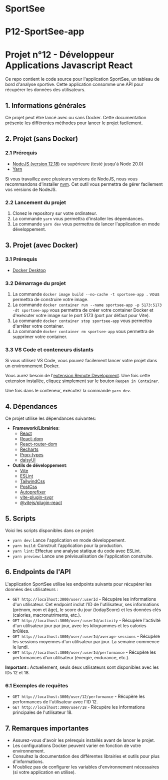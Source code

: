 # SportSee
# P12-SportSee-app

# Projet n°12 - Développeur Applications Javascript React

Ce repo contient le code source pour l'application SportSee, un tableau de bord d'analyse sportive.  Cette application consomme une API pour récupérer les données des utilisateurs.

## 1. Informations générales

Ce projet peut être lancé avec ou sans Docker. Cette documentation présente les différentes méthodes pour lancer le projet facilement.

## 2. Projet (sans Docker)

### 2.1 Prérequis

-   [NodeJS (version 12.18)](https://nodejs.org/en/) ou supérieure (testé jusqu'à Node 20.0)
-   [Yarn](https://yarnpkg.com/)

Si vous travaillez avec plusieurs versions de NodeJS, nous vous recommandons d'installer [nvm](https://github.com/nvm-sh/nvm). Cet outil vous permettra de gérer facilement vos versions de NodeJS.

### 2.2 Lancement du projet

1.  Clonez le repository sur votre ordinateur.
2.  La commande `yarn` vous permettra d'installer les dépendances.
3.  La commande `yarn dev` vous permettra de lancer l'application en mode développement.

## 3. Projet (avec Docker)

### 3.1 Prérequis

-   [Docker Desktop](https://www.docker.com/products/docker-desktop)

### 3.2 Démarrage du projet

1.  La commande `docker image build --no-cache -t sportsee-app .` vous permettra de construire votre image.
2.  La commande `docker container run --name sportsee-app -p 5173:5173 -dt sportsee-app` vous permettra de créer votre container Docker et d'exécuter votre image sur le port 5173 (port par défaut pour Vite).
3.  La commande `docker container stop sportsee-app` vous permettra d'arrêter votre container.
4.  La commande `docker container rm sportsee-app` vous permettra de supprimer votre container.

### 3.3 VS Code et conteneurs distants

Si vous utilisez VS Code, vous pouvez facilement lancer votre projet dans un environnement Docker.

Vous aurez besoin de l'[extension Remote Development](https://marketplace.visualstudio.com/items?itemName=ms-vscode-remote.vscode-remote-extensionpack). Une fois cette extension installée, cliquez simplement sur le bouton `Reopen in Container`.

Une fois dans le conteneur, exécutez la commande `yarn dev`.

## 4. Dépendances

Ce projet utilise les dépendances suivantes:

*   **Framework/Librairies**:
    *   [React](https://react.dev/)
    *   [React-dom](https://react.dev/)
    *   [React-router-dom](https://reactrouter.com/en/main)
    *   [Recharts](https://recharts.org/en-US/)
    *   [Prop-types](https://www.npmjs.com/package/prop-types)
    *   [daisyUI](https://daisyui.com/)
*   **Outils de développement**:
    *   [Vite](https://vitejs.dev/)
    *   [ESLint](https://eslint.org/)
    *   [TailwindCss](https://tailwindcss.com/)
    *   [PostCss](https://postcss.org/)
    *   [Autoprefixer](https://github.com/postcss/autoprefixer)
    *   [vite-plugin-svgr](https://www.npmjs.com/package/vite-plugin-svgr)
    *   [@vitejs/plugin-react](https://www.npmjs.com/package/@vitejs/plugin-react)

## 5. Scripts

Voici les scripts disponibles dans ce projet:

-   `yarn dev`: Lance l'application en mode développement.
-   `yarn build`: Construit l'application pour la production.
-   `yarn lint`: Effectue une analyse statique du code avec ESLint.
-   `yarn preview`: Lance une prévisualisation de l'application construite.

## 6. Endpoints de l'API

L'application SportSee utilise les endpoints suivants pour récupérer les données des utilisateurs :

*   `GET http://localhost:3000/user/:userId` - Récupère les informations d'un utilisateur. Cet endpoint inclut l'ID de l'utilisateur, ses informations (prénom, nom et âge), le score du jour (todayScore) et les données clés (calories, macronutriments, etc.).
*   `GET http://localhost:3000/user/:userId/activity` - Récupère l'activité d'un utilisateur jour par jour, avec les kilogrammes et les calories brûlées.
*   `GET http://localhost:3000/user/:userId/average-sessions` - Récupère les sessions moyennes d'un utilisateur par jour. La semaine commence le lundi.
*   `GET http://localhost:3000/user/:userId/performance` - Récupère les performances d'un utilisateur (énergie, endurance, etc.).

**Important :** Actuellement, seuls deux utilisateurs sont disponibles avec les IDs 12 et 18.

### 6.1 Exemples de requêtes

*   `GET http://localhost:3000/user/12/performance` - Récupère les performances de l'utilisateur avec l'ID 12.
*   `GET http://localhost:3000/user/18` - Récupère les informations principales de l'utilisateur 18.

## 7. Remarques importantes

*   Assurez-vous d'avoir les prérequis installés avant de lancer le projet.
*   Les configurations Docker peuvent varier en fonction de votre environnement.
*   Consultez la documentation des différentes librairies et outils pour plus d'informations.
*   N'oubliez pas de configurer les variables d'environnement nécessaires (si votre application en utilise).

